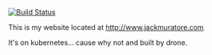 [![Build Status](https://drone.jackmuratore.com/api/badges/banjocat/mywebsite/status.svg)](https://drone.jackmuratore.com/banjocat/mywebsite)


This is my website located at http://www.jackmuratore.com


It's on kubernetes... cause why not and built by drone.

